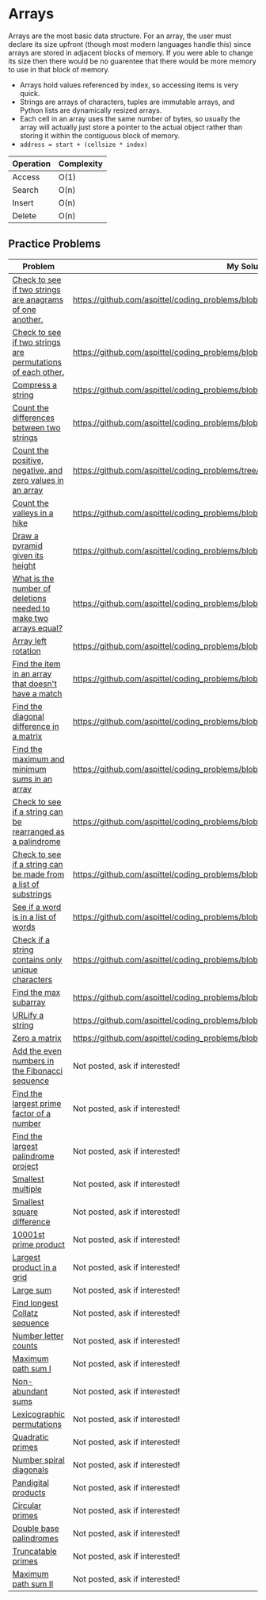 # Arrays
Arrays are the most basic data structure. For an array, the user must declare its size upfront (though most modern languages handle this) since arrays are stored in adjacent blocks of memory. If you were able to change its size then there would be no guarentee that there would be more memory to use in that block of memory. 
* Arrays hold values referenced by index, so accessing items is very quick. 
* Strings are arrays of characters, tuples are immutable arrays, and Python lists are dynamically resized arrays.
* Each cell in an array uses the same number of bytes, so usually the array will actually just store a pointer to the actual object rather than storing it within the contiguous block of memory.
* ```address = start + (cellsize * index)```


|Operation|Complexity|
|---------|----------|
|Access   |O(1)      |
|Search   |O(n)      |
|Insert   |O(n)      |
|Delete   |O(n)      | 

## Practice Problems

|Problem   |My Solution|
|----------|-----------|
|[Check to see if two strings are anagrams of one another.](https://www.udemy.com/python-for-data-structures-algorithms-and-interviews/learn/v4/overview)| https://github.com/aspittel/coding_problems/blob/master/arrays/anagram_check.py|
|[Check to see if two strings are permutations of each other.](https://www.amazon.com/Cracking-Coding-Interview-Programming-Questions/dp/098478280X)|https://github.com/aspittel/coding_problems/blob/master/arrays/check_if_permutation.py|
|[Compress a string](https://www.amazon.com/Cracking-Coding-Interview-Programming-Questions/dp/098478280X)| https://github.com/aspittel/coding_problems/blob/master/arrays/compress_string.py|
|[Count the differences between two strings](https://www.hackerrank.com/challenges/ctci-making-anagrams)|https://github.com/aspittel/coding_problems/blob/master/arrays/count_differences.py|
|[Count the positive, negative, and zero values in an array](https://www.hackerrank.com/challenges/plus-minus?h_r=next-challenge&h_v=zen)|https://github.com/aspittel/coding_problems/tree/master/arrays|
|[Count the valleys in a hike](https://www.hackerrank.com/challenges/counting-valleys)|https://github.com/aspittel/coding_problems/blob/master/arrays/count_valleys.py|
|[Draw a pyramid given its height](https://www.hackerrank.com/challenges/staircase?h_r=next-challenge&h_v=zen)|https://github.com/aspittel/coding_problems/blob/master/arrays/create_pyramid.py|
|[What is the number of deletions needed to make two arrays equal?](https://www.hackerrank.com/challenges/equality-in-a-array)|https://github.com/aspittel/coding_problems/blob/master/arrays/equality_in_array.py|
|[Array left rotation](https://www.hackerrank.com/challenges/ctci-array-left-rotation)|https://github.com/aspittel/coding_problems/blob/master/arrays/left_rotation.py|
|[Find the item in an array that doesn't have a match](https://www.hackerrank.com/challenges/ctci-lonely-integer)|https://github.com/aspittel/coding_problems/blob/master/arrays/lonely_integer.py|
|[Find the diagonal difference in a matrix](https://www.hackerrank.com/challenges/diagonal-difference)|https://github.com/aspittel/coding_problems/blob/master/arrays/matrix_diagonal_difference.py|
|[Find the maximum and minimum sums in an array](https://www.hackerrank.com/challenges/mini-max-sum/submissions/code/42826333)|https://github.com/aspittel/coding_problems/blob/master/arrays/max_and_min_sum.py|
|[Check to see if a string can be rearranged as a palindrome](https://www.amazon.com/Cracking-Coding-Interview-Programming-Questions/dp/098478280X)|https://github.com/aspittel/coding_problems/blob/master/arrays/palindrome_permutation.py|
|[Check to see if a string can be made from a list of substrings](https://www.hackerrank.com/challenges/password-cracker)|https://github.com/aspittel/coding_problems/blob/master/arrays/password_cracker.py|
|[See if a word is in a list of words](https://www.hackerrank.com/challenges/ctci-ransom-note)|https://github.com/aspittel/coding_problems/blob/master/arrays/ransom_note.py|
|[Check if a string contains only unique characters](https://www.amazon.com/Cracking-Coding-Interview-Programming-Questions/dp/098478280X)|https://github.com/aspittel/coding_problems/blob/master/arrays/string_unique_chars.py|
|[Find the max subarray](https://www.amazon.com/Cracking-Coding-Interview-Programming-Questions/dp/098478280X)|https://github.com/aspittel/coding_problems/blob/master/arrays/sum_max_subarray.py|
|[URLify a string](https://www.amazon.com/Cracking-Coding-Interview-Programming-Questions/dp/098478280X)|https://github.com/aspittel/coding_problems/blob/master/arrays/urlify.py|
|[Zero a matrix](https://www.amazon.com/Cracking-Coding-Interview-Programming-Questions/dp/098478280X)|https://github.com/aspittel/coding_problems/blob/master/arrays/zero_matrix.py|
|[Add the even numbers in the Fibonacci sequence](https://projecteuler.net/problem=2)|Not posted, ask if interested!|
|[Find the largest prime factor of a number](https://projecteuler.net/problem=3)|Not posted, ask if interested!|
|[Find the largest palindrome project](https://projecteuler.net/problem=4)|Not posted, ask if interested!|
|[Smallest multiple](https://projecteuler.net/problem=5)|Not posted, ask if interested!|
|[Smallest square difference](https://projecteuler.net/problem=6)|Not posted, ask if interested!|
|[10001st prime product](https://projecteuler.net/problem=8)|Not posted, ask if interested!|
|[Largest product in a grid](https://projecteuler.net/problem=11)|Not posted, ask if interested!|
|[Large sum](https://projecteuler.net/problem=13)|Not posted, ask if interested!|
|[Find longest Collatz sequence](https://projecteuler.net/problem=14)|Not posted, ask if interested!|
|[Number letter counts](https://projecteuler.net/problem=17)|Not posted, ask if interested!|
|[Maximum path sum I](https://projecteuler.net/problem=18)|Not posted, ask if interested!|
|[Non-abundant sums](https://projecteuler.net/problem=23)|Not posted, ask if interested!|
|[Lexicographic permutations](https://projecteuler.net/problem=24)|Not posted, ask if interested!|
|[Quadratic primes](https://projecteuler.net/problem=27)|Not posted, ask if interested!|
|[Number spiral diagonals](https://projecteuler.net/problem=28)|Not posted, ask if interested!|
|[Pandigital products](https://projecteuler.net/problem=32)|Not posted, ask if interested!|
|[Circular primes](https://projecteuler.net/problem=34)|Not posted, ask if interested!|
|[Double base palindromes](https://projecteuler.net/problem=36)|Not posted, ask if interested!|
|[Truncatable primes](https://projecteuler.net/problem=37)|Not posted, ask if interested!|
|[Maximum path sum II](https://projecteuler.net/problem=67)|Not posted, ask if interested!|
